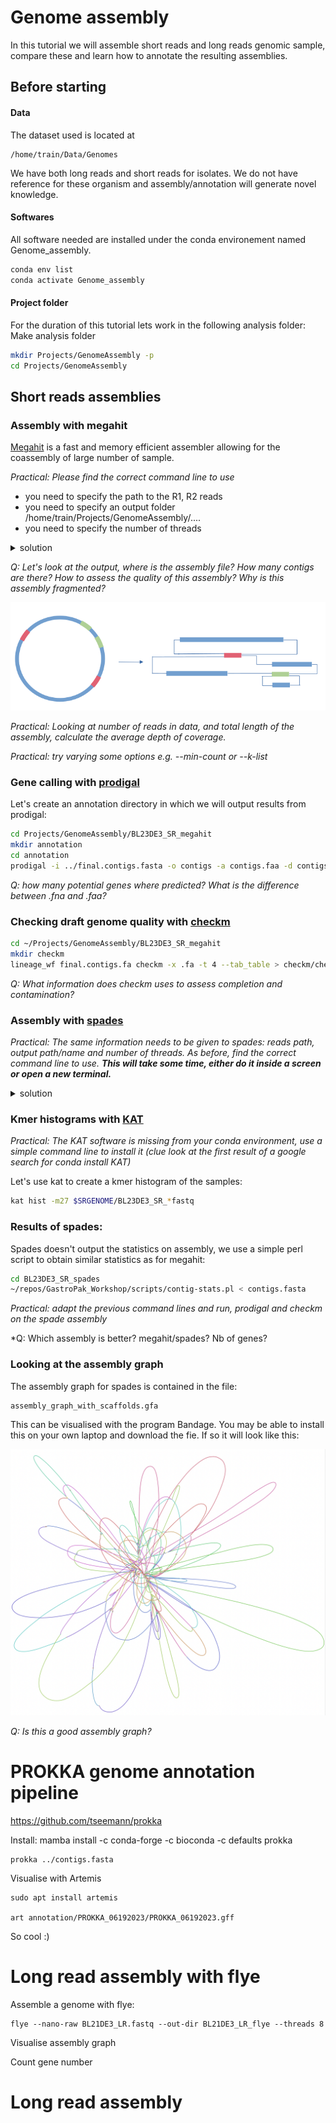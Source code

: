 # Genome assembly

In this tutorial we will assemble short reads and long reads genomic sample, compare these and learn how to annotate the resulting assemblies.

## Before starting
#### Data
The dataset used is located at 

    /home/train/Data/Genomes
We have both long reads and short reads for isolates. We do not have reference for these organism and assembly/annotation will generate novel  knowledge.

#### Softwares
All software needed are installed under the conda environement named Genome_assembly. 

```bash
conda env list
conda activate Genome_assembly
```


#### Project folder
For the duration of this tutorial lets work in the following analysis folder:   
Make analysis folder

```bash
mkdir Projects/GenomeAssembly -p
cd Projects/GenomeAssembly
```


## Short reads assemblies

### Assembly with megahit

[Megahit](https://pubmed.ncbi.nlm.nih.gov/25609793/) is a fast and memory efficient assembler allowing for the coassembly of large number of sample. 

*Practical: Please find the correct command line to use*
	

 - you need to specify the path to the R1, R2 reads
 -  you need to specify an output folder /home/train/Projects/GenomeAssembly/....
 -  you need to specify the number of threads

<details><summary> solution</summary>
<p>

```bash
megahit -1 ~/Data/Genomes/short_read_data/BL23DE3_SR_1.fastq -2 ~/Data/Genomes/short_read_data/BL23DE3_SR_2.fastq -o BL23DE3_SR_megahit -t 8
```

</p>
</details>

*Q: Let's look at the output, where is the assembly file? How many contigs are there? How to assess the quality of this assembly? Why is this assembly fragmented?*

![enter image description here](Figures/debruij_ambiguity.png)

*Practical: Looking at number of reads in data, and total length of the assembly, calculate the average depth of coverage.*

*Practical: try varying some options e.g. --min-count or --k-list*

### Gene calling with [prodigal](https://bmcbioinformatics.biomedcentral.com/articles/10.1186/1471-2105-11-119)
Let's create an annotation directory in which we will output results from prodigal:
```bash
cd Projects/GenomeAssembly/BL23DE3_SR_megahit
mkdir annotation
cd annotation
prodigal -i ../final.contigs.fasta -o contigs -a contigs.faa -d contigs.fna
```

*Q: how many potential genes where predicted? What is the difference between .fna and .faa?*

### Checking draft genome quality with [checkm](https://www.ncbi.nlm.nih.gov/pmc/articles/PMC4484387/)

```bash
cd ~/Projects/GenomeAssembly/BL23DE3_SR_megahit
mkdir checkm
lineage_wf final.contigs.fa checkm -x .fa -t 4 --tab_table > checkm/checkm.out
```
*Q: What information does checkm uses to assess completion and contamination?*

### Assembly with [spades](https://www.ncbi.nlm.nih.gov/pmc/articles/PMC3342519/)

*Practical: The same information needs to be given to spades: reads path, output path/name and number of threads. As before, find the correct command line to use. **This will take some time, either do it inside a screen or open a new terminal.***

<details><summary> solution</summary>
<p>

```bash
cd ~/Projects/GenomeAssembly
export SRGENOME=~/Data/Genomes/short_read_data
spades -1 $SRGENOME/BL23DE3_SR_1.fastq -2 $SRGENOME/BL23DE3_SR_2.fastq -o BL23DE3_SR_spades -t 8
```

 </p>
</details>

### Kmer histograms with [KAT](http://bioinformatics.oxfordjournals.org/content/early/2016/10/20/bioinformatics.btw663.abstract)
*Practical: The KAT software is missing from your conda environment, use a simple command line to install it (clue look at the first result of a google search for conda install KAT)*

Let's use kat to create a kmer histogram of the samples:

```bash
kat hist -m27 $SRGENOME/BL23DE3_SR_*fastq
```

### Results of spades:
Spades doesn't output the statistics on assembly, we use a simple perl script to obtain similar statistics as for megahit:

 ```bash
cd BL23DE3_SR_spades
~/repos/GastroPak_Workshop/scripts/contig-stats.pl < contigs.fasta 
```

*Practical: adapt the previous command lines and run, prodigal and checkm on the spade assembly*

*Q: Which assembly is better? megahit/spades? Nb of genes?

### Looking at the assembly graph

The assembly graph for spades is contained in the file:

```
assembly_graph_with_scaffolds.gfa
```

This can be visualised with the program Bandage. You may be able to install this on your own laptop and download the fie. If so it will look like this:

![spades](/Figures/SpadesGraph.png)

*Q: Is this a good assembly graph?*

# PROKKA genome annotation pipeline

https://github.com/tseemann/prokka

Install:
    mamba install -c conda-forge -c bioconda -c defaults prokka
    

    prokka ../contigs.fasta
    
Visualise with Artemis

    sudo apt install artemis

    art annotation/PROKKA_06192023/PROKKA_06192023.gff 

So cool :)

# Long read assembly with flye

Assemble a genome with flye:

    flye --nano-raw BL21DE3_LR.fastq --out-dir BL21DE3_LR_flye --threads 8
    
Visualise assembly graph

Count gene number




# Long read assembly
